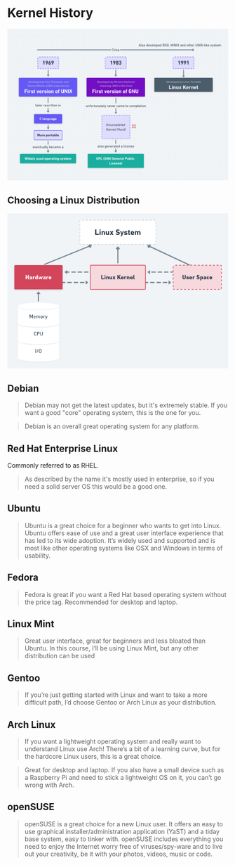 # Kernel History

![Kernel Timeline](../images/kernel-timeline.jpg)

## Choosing a Linux Distribution

![Linux System](../images/linux-system.png)

## Debian

> Debian may not get the latest updates, but it's extremely stable. If you want a good "core" operating system, this is the one for you.

> Debian is an overall great operating system for any platform.

## Red Hat Enterprise Linux

Commonly referred to as RHEL.

> As described by the name it's mostly used in enterprise, so if you need a solid server OS this would be a good one.

## Ubuntu

> Ubuntu is a great choice for a beginner who wants to get into Linux. Ubuntu offers ease of use and a great user interface experience that has led to its wide adoption. It’s widely used and supported and is most like other operating systems like OSX and Windows in terms of usability.

## Fedora

> Fedora is great if you want a Red Hat based operating system without the price tag. Recommended for desktop and laptop.

## Linux Mint

> Great user interface, great for beginners and less bloated than Ubuntu. In this course, I’ll be using Linux Mint, but any other distribution can be used

## Gentoo

> If you’re just getting started with Linux and want to take a more difficult path, I’d choose Gentoo or Arch Linux as your distribution.

## Arch Linux

> If you want a lightweight operating system and really want to understand Linux use Arch! There’s a bit of a learning curve, but for the hardcore Linux users, this is a great choice.

> Great for desktop and laptop. If you also have a small device such as a Raspberry Pi and need to stick a lightweight OS on it, you can’t go wrong with Arch.

## openSUSE

> openSUSE is a great choice for a new Linux user. It offers an easy to use graphical installer/administration application (YaST) and a tiday base system, easy to tinker with. openSUSE includes everything you need to enjoy the Internet worry free of viruses/spy-ware and to live out your creativity, be it with your photos, videos, music or code.
